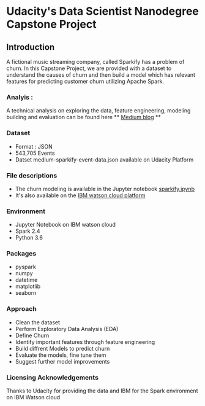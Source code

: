 
# Udacity's Data Scientist Nanodegree Capstone Project

## Introduction 

A fictional music streaming company, called Sparkify has a problem of churn. In this Capstone Project, we are provided with a dataset to understand the causes of churn and then build a model which has relevant features for predicting customer churn utilizing Apache Spark.

### Analyis :
A technical analysis on exploring the data, feature engineering, modeling building and evaluation can be found here ** [Medium blog]() **

### Dataset 
* Format : JSON
* 543,705 Events 
* Datset medium-sparkify-event-data.json available on Udacity Platform

### File descriptions 
* The churn modeling is available in the Jupyter notebook [sparkify.ipynb](https://github.com/TensorAdy/udacity_dsnd/blob/master/Capstone-Sparkify/sparkify.ipynb)
* It's also available on the [IBM watson cloud platform](https://dataplatform.cloud.ibm.com/analytics/notebooks/v2/5a014afb-4d6c-47fa-8b3d-f8a044fb9db2/view?access_token=20dc97d2323d16aec720b08962f1cbbeea906c4aa0cdcac2816986b89b03c79f)

### Environment 
* Jupyter Notebook on IBM watson cloud 
* Spark 2.4
* Python 3.6

### Packages 
* pyspark
* numpy
* datetime
* matplotlib
* seaborn

### Approach 

* Clean the dataset 
* Perform Exploratory Data Analysis (EDA) 
* Define Churn 
* Identify important features through feature engineering 
* Build diffrent Models to predict churn 
* Evaluate the models, fine tune them
* Suggest further model improvements 

### Licensing Acknowledgements 
Thanks to Udacity for providing the data and IBM for the Spark  environment on IBM Watson cloud 

